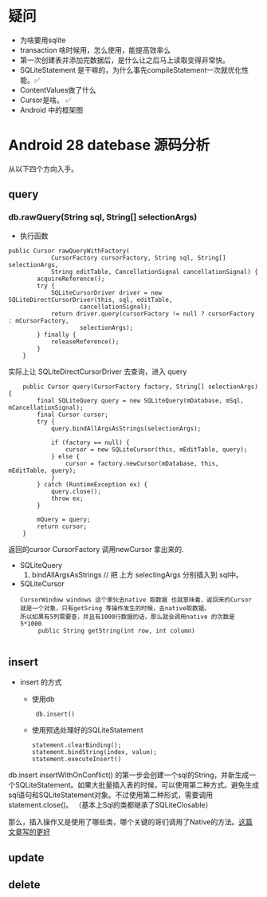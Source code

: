 # 疑问
* 为啥要用sqlite 
* transaction 啥时候用，怎么使用，能提高效率么
* 第一次创建表并添加完数据后，是什么让之后马上读取变得非常快。
*  SQLiteStatement 是干嘛的，为什么事先compileStatement一次就优化性能。✅
*  ContentValues做了什么
*  Cursor是啥。 ✅
*  Android 中的框架图


# Android 28 datebase 源码分析

  从以下四个方向入手。

## query

### db.rawQuery(String sql, String[] selectionArgs)

* 执行函数 
```
public Cursor rawQueryWithFactory(
            CursorFactory cursorFactory, String sql, String[] selectionArgs,
            String editTable, CancellationSignal cancellationSignal) {
        acquireReference();
        try {
            SQLiteCursorDriver driver = new SQLiteDirectCursorDriver(this, sql, editTable,
                    cancellationSignal);
            return driver.query(cursorFactory != null ? cursorFactory : mCursorFactory,
                    selectionArgs);
        } finally {
            releaseReference();
        }
    }
```

实际上让 SQLiteDirectCursorDriver 去查询，进入 query

```
    public Cursor query(CursorFactory factory, String[] selectionArgs) {
        final SQLiteQuery query = new SQLiteQuery(mDatabase, mSql, mCancellationSignal);
        final Cursor cursor;
        try {
            query.bindAllArgsAsStrings(selectionArgs);

            if (factory == null) {
                cursor = new SQLiteCursor(this, mEditTable, query);
            } else {
                cursor = factory.newCursor(mDatabase, this, mEditTable, query);
            }
        } catch (RuntimeException ex) {
            query.close();
            throw ex;
        }

        mQuery = query;
        return cursor;
    }
```

  返回的cursor CursorFactory 调用newCursor 拿出来的.
  * SQLiteQuery 
    1. bindAllArgsAsStrings // 把 上方 selectingArgs 分别插入到 sql中。
  * SQLiteCursor
     ```
     CursorWindow windows 这个家伙去native 取数据 也就意味着，返回来的Cursor 就是一个对象，只有getSring 等操作发生的时候，去native取数据。
     所以如果有5列需要查，并且有1000行数据的话，那么就会调用native 的次数是 5*1000
          public String getString(int row, int column)
      
     ```


## insert
* insert 的方式
  * 使用db 
    ````
     db.insert()
    ````

  * 使用预选处理好的SQLiteStatement
    ```
    statement.clearBinding();
    statement.bindString(index, value);
    statement.executeInsert()
    
    ```

db.insert insertWithOnConflict() 的第一步会创建一个sql的String，并新生成一个SQLiteStatement。如果大批量插入表的时候，可以使用第二种方式。避免生成sql语句和SQLiteStatement对象。不过使用第二种形式，需要调用 statement.close()。 （基本上Sql的类都继承了SQLiteClosable）

那么，插入操作又是使用了哪些类，哪个关键的哥们调用了Native的方法。[这篇文章写的更好](https://wqyjh.github.io/2016/12/22/Android-SQLite-%E6%BA%90%E7%A0%81%E5%88%86%E6%9E%90/)










## update

## delete